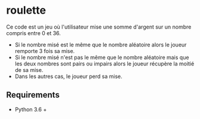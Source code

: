 # roulette

 Ce code est un jeu où l'utilisateur mise une somme 
 d'argent sur un nombre compris entre 0 et 36.
 * Si le nombre misé est le même que le nombre
 aléatoire alors le joueur remporte 3 fois sa mise.
 *  Si le nombre misé n'est pas le même que le nombre
 aléatoire mais que les deux nombres sont pairs ou 
 impairs alors le joueur récupère la moitié de sa mise.
 * Dans les autres cas, le joueur perd sa mise.
 
 
 ## Requirements
 * Python 3.6 +
